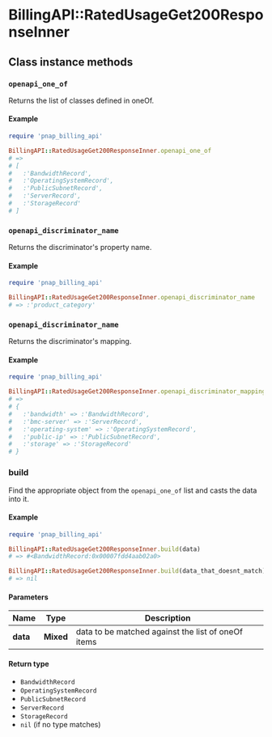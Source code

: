 # BillingAPI::RatedUsageGet200ResponseInner

## Class instance methods

### `openapi_one_of`

Returns the list of classes defined in oneOf.

#### Example

```ruby
require 'pnap_billing_api'

BillingAPI::RatedUsageGet200ResponseInner.openapi_one_of
# =>
# [
#   :'BandwidthRecord',
#   :'OperatingSystemRecord',
#   :'PublicSubnetRecord',
#   :'ServerRecord',
#   :'StorageRecord'
# ]
```

### `openapi_discriminator_name`

Returns the discriminator's property name.

#### Example

```ruby
require 'pnap_billing_api'

BillingAPI::RatedUsageGet200ResponseInner.openapi_discriminator_name
# => :'product_category'
```

### `openapi_discriminator_name`

Returns the discriminator's mapping.

#### Example

```ruby
require 'pnap_billing_api'

BillingAPI::RatedUsageGet200ResponseInner.openapi_discriminator_mapping
# =>
# {
#   :'bandwidth' => :'BandwidthRecord',
#   :'bmc-server' => :'ServerRecord',
#   :'operating-system' => :'OperatingSystemRecord',
#   :'public-ip' => :'PublicSubnetRecord',
#   :'storage' => :'StorageRecord'
# }
```

### build

Find the appropriate object from the `openapi_one_of` list and casts the data into it.

#### Example

```ruby
require 'pnap_billing_api'

BillingAPI::RatedUsageGet200ResponseInner.build(data)
# => #<BandwidthRecord:0x00007fdd4aab02a0>

BillingAPI::RatedUsageGet200ResponseInner.build(data_that_doesnt_match)
# => nil
```

#### Parameters

| Name | Type | Description |
| ---- | ---- | ----------- |
| **data** | **Mixed** | data to be matched against the list of oneOf items |

#### Return type

- `BandwidthRecord`
- `OperatingSystemRecord`
- `PublicSubnetRecord`
- `ServerRecord`
- `StorageRecord`
- `nil` (if no type matches)

